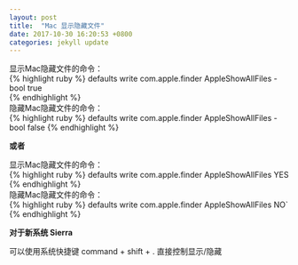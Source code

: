 ```yaml
---
layout: post
title:  "Mac 显示隐藏文件"
date: 2017-10-30 16:20:53 +0800
categories: jekyll update
---
```


显示Mac隐藏文件的命令：  
{% highlight ruby %}
defaults write com.apple.finder AppleShowAllFiles -bool true  
{% endhighlight %}  
隐藏Mac隐藏文件的命令：   
{% highlight ruby %}
defaults write com.apple.finder AppleShowAllFiles -bool false
{% endhighlight %}  


**或者**

显示Mac隐藏文件的命令：  
{% highlight ruby %}
defaults write com.apple.finder AppleShowAllFiles YES    
{% endhighlight %}  
隐藏Mac隐藏文件的命令：  
{% highlight ruby %}
defaults write com.apple.finder AppleShowAllFiles NO`
{% endhighlight %}  


**对于新系统 Sierra**  

可以使用系统快捷键 command + shift + . 直接控制显示/隐藏
